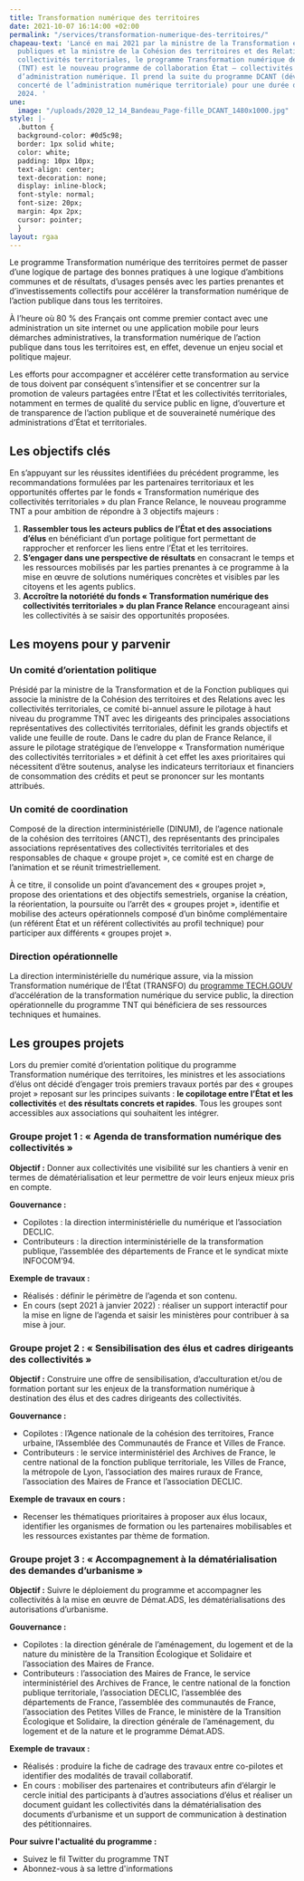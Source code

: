 ```yaml
---
title: Transformation numérique des territoires
date: 2021-10-07 16:14:00 +02:00
permalink: "/services/transformation-numerique-des-territoires/"
chapeau-text: 'Lancé en mai 2021 par la ministre de la Transformation et de la Fonction
  publiques et la ministre de la Cohésion des territoires et des Relations avec les
  collectivités territoriales, le programme Transformation numérique des territoires
  (TNT) est le nouveau programme de collaboration État – collectivités en matière
  d’administration numérique. Il prend la suite du programme DCANT (développement
  concerté de l’administration numérique territoriale) pour une durée de 3 ans, jusqu''en
  2024. '
une:
  image: "/uploads/2020_12_14_Bandeau_Page-fille_DCANT_1480x1000.jpg"
style: |-
  .button {
  background-color: #0d5c98;
  border: 1px solid white;
  color: white;
  padding: 10px 10px;
  text-align: center;
  text-decoration: none;
  display: inline-block;
  font-style: normal;
  font-size: 20px;
  margin: 4px 2px;
  cursor: pointer;
  }
layout: rgaa
---
```


Le programme Transformation numérique des territoires permet de passer d’une logique de partage des bonnes pratiques à une logique d’ambitions communes et de résultats, d’usages pensés avec les parties prenantes et d’investissements collectifs pour
accélérer la transformation numérique de l’action publique dans tous les territoires.

À l’heure où 80 % des Français ont comme premier contact avec une administration un site internet ou une application mobile pour leurs démarches administratives, la transformation numérique de l’action publique dans tous les territoires est, en
effet, devenue un enjeu social et politique majeur. 

Les efforts pour accompagner et accélérer cette transformation au service de tous doivent par conséquent s’intensifier et se concentrer sur la promotion de valeurs partagées entre l’État et les collectivités territoriales, notamment en termes de qualité du service public en ligne, d’ouverture et de transparence de l’action publique et de souveraineté numérique des administrations d’État et territoriales.

## Les objectifs clés
En s’appuyant sur les réussites identifiées du précédent programme, les recommandations formulées par les partenaires territoriaux et les opportunités offertes par le fonds « Transformation numérique des collectivités territoriales » du plan France Relance, le nouveau programme TNT a pour ambition de répondre à 3 objectifs majeurs :
1. **Rassembler tous les acteurs publics de l’État et des associations d’élus** en bénéficiant d’un portage politique fort permettant de rapprocher et renforcer les liens entre l’État et les territoires.
2. **S’engager dans une perspective de résultats** en consacrant le temps et les ressources mobilisés par les parties prenantes à ce programme à la mise en œuvre de solutions numériques concrètes et visibles par les citoyens et les agents publics.
3. **Accroître la notoriété du fonds « Transformation numérique des collectivités
territoriales » du plan France Relance** encourageant ainsi les collectivités à se saisir des opportunités proposées.

## Les moyens pour y parvenir
### Un comité d’orientation politique 
Présidé par la ministre de la Transformation et de la Fonction publiques qui associe la ministre de la Cohésion des territoires et des Relations avec les collectivités
territoriales, ce comité bi-annuel assure le pilotage à haut niveau du programme TNT avec les dirigeants des principales associations représentatives des collectivités territoriales, définit les grands objectifs et valide une feuille de route.
Dans le cadre du plan de France Relance, il assure le pilotage stratégique de l’enveloppe « Transformation numérique des collectivités territoriales » et définit
à cet effet les axes prioritaires qui nécessitent d’être soutenus, analyse les indicateurs territoriaux et financiers de consommation des crédits et peut se prononcer sur les montants attribués.

### Un comité de coordination
Composé de la direction interministérielle (DINUM), de l’agence nationale de la cohésion des territoires (ANCT), des représentants des principales associations représentatives des collectivités territoriales et des responsables de chaque « groupe projet », ce comité est en charge de l’animation et se réunit trimestriellement.

À ce titre, il consolide un point d’avancement des « groupes projet », propose des orientations et des objectifs semestriels, organise la création, la réorientation,
la poursuite ou l’arrêt des « groupes projet », identifie et mobilise des acteurs opérationnels composé d’un binôme complémentaire (un référent État et un référent collectivités au profil technique) pour participer aux différents « groupes projet ».

### Direction opérationnelle
La direction interministérielle du numérique assure, via la mission Transformation numérique de l’État (TRANSFO) du [programme TECH.GOUV](https://www.numerique.gouv.fr/publications/tech-gouv-strategie-et-feuille-de-route-2019-2021/) d’accélération de la transformation numérique du service public, la direction opérationnelle du programme TNT qui bénéficiera de ses ressources techniques et humaines.


## Les groupes projets
Lors du premier comité d’orientation politique du programme Transformation numérique des territoires, les ministres et les associations d’élus ont décidé d’engager trois premiers travaux portés par des « groupes projet » reposant sur les principes suivants : **le copilotage entre l’État et les collectivités** et **des résultats
concrets et rapides**. Tous les groupes sont accessibles aux associations qui souhaitent les intégrer.

### Groupe projet 1 : « Agenda de transformation numérique des collectivités »
**Objectif :**
Donner aux collectivités une visibilité sur les chantiers à venir en termes
de dématérialisation et leur permettre de voir leurs enjeux mieux pris en compte.

**Gouvernance :**
* Copilotes : la direction interministérielle du numérique et l’association DECLIC.
* Contributeurs : la direction interministérielle de la transformation publique,
l’assemblée des départements de France et le syndicat mixte INFOCOM’94.

**Exemple de travaux :**
* Réalisés : définir le périmètre de l’agenda et son contenu.
* En cours (sept 2021 à janvier 2022) : réaliser un support interactif pour la mise en ligne de l’agenda et saisir les ministères pour contribuer à sa mise à jour.

### Groupe projet 2 : « Sensibilisation des élus et cadres dirigeants des collectivités »
**Objectif :**
Construire une offre de sensibilisation, d’acculturation et/ou de formation portant
sur les enjeux de la transformation numérique à destination des élus et des cadres
dirigeants des collectivités.

**Gouvernance :**
* Copilotes : l’Agence nationale de la cohésion des territoires, France urbaine, l’Assemblée des Communautés de France et Villes de France.
* Contributeurs : le service interministériel des Archives de France, le centre national de la fonction publique territoriale, les Villes de France, la métropole de Lyon, l’association des maires ruraux de France, l’association des Maires de France et l’association DECLIC.

**Exemple de travaux en cours :**
* Recenser les thématiques prioritaires à proposer aux élus locaux, identifier les organismes de formation ou les partenaires mobilisables et les ressources existantes par thème de formation.

### Groupe projet 3 : « Accompagnement à la dématérialisation des demandes d’urbanisme »
**Objectif :**
Suivre le déploiement du programme et accompagner les collectivités à la mise en œuvre de Démat.ADS, les dématérialisations des autorisations d’urbanisme.

**Gouvernance :**
* Copilotes : la direction générale de l’aménagement, du logement et de la nature
du ministère de la Transition Écologique et Solidaire et l’association des Maires de France.
* Contributeurs : l’association des Maires de France, le service interministériel des Archives de France, le centre national de la fonction publique territoriale, l’association DECLIC, l’assemblée des départements de France, l’assemblée des communautés de France, l’association des Petites Villes de France, le ministère de la Transition Écologique et Solidaire, la direction générale de l’aménagement, du logement et de la nature et le programme Démat.ADS.

**Exemple de travaux :**
* Réalisés : produire la fiche de cadrage des travaux entre co-pilotes et identifier
des modalités de travail collaboratif.
* En cours : mobiliser des partenaires et contributeurs afin d’élargir le cercle initial des participants à d’autres associations d’élus et réaliser un document guidant les collectivités dans la dématérialisation des documents d’urbanisme et un support de communication à destination des pétitionnaires.

**Pour suivre l'actualité du programme :**
* Suivez le fil Twitter du programme TNT
* Abonnez-vous à sa lettre d'informations
